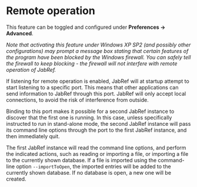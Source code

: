 # Remote operation

This feature can be toggled and configured under **Preferences -&gt; Advanced**.

*Note that activating this feature under Windows XP SP2 (and possibly other configurations) may prompt a message box stating that certain features of the program have been blocked by the Windows firewall. You can safely tell the firewall to keep blocking - the firewall will not interfere with remote operation of JabRef.*

If listening for remote operation is enabled, JabRef will at startup attempt to start listening to a specific port. This means that other applications can send information to JabRef through this port. JabRef will only accept local connections, to avoid the risk of interference from outside.

Binding to this port makes it possible for a second JabRef instance to discover that the first one is running. In this case, unless specifically instructed to run in stand-alone mode, the second JabRef instance will pass its command line options through the port to the first JabRef instance, and then immediately quit.

The first JabRef instance will read the command line options, and perform the indicated actions, such as reading or importing a file, or importing a file to the currently shown database. If a file is imported using the command-line option `--importToOpen`, the imported entries will be added to the currently shown database. If no database is open, a new one will be created.
